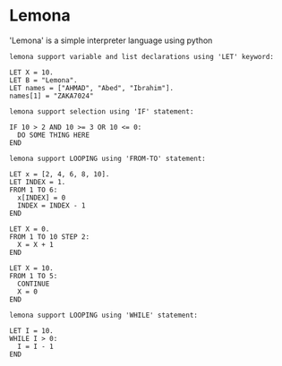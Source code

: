# Lemona
'Lemona' is a simple interpreter language using python
```
lemona support variable and list declarations using 'LET' keyword:
```

```
LET X = 10.
LET B = "Lemona".
LET names = ["AHMAD", "Abed", "Ibrahim"].
names[1] = "ZAKA7024"
```

```
lemona support selection using 'IF' statement:
```

```
IF 10 > 2 AND 10 >= 3 OR 10 <= 0:
  DO SOME THING HERE
END
```

```
lemona support LOOPING using 'FROM-TO' statement:
```

```
LET x = [2, 4, 6, 8, 10].
LET INDEX = 1.
FROM 1 TO 6:
  x[INDEX] = 0
  INDEX = INDEX - 1
END
```
```
LET X = 0.
FROM 1 TO 10 STEP 2:
  X = X + 1
END
```

```
LET X = 10.
FROM 1 TO 5:
  CONTINUE
  X = 0
END
```

```
lemona support LOOPING using 'WHILE' statement:
```

```
LET I = 10.
WHILE I > 0:
  I = I - 1
END
```

